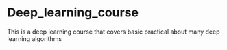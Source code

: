 # Deep_learning_course
This is a deep learning course that covers basic practical about many deep learning algorithms
